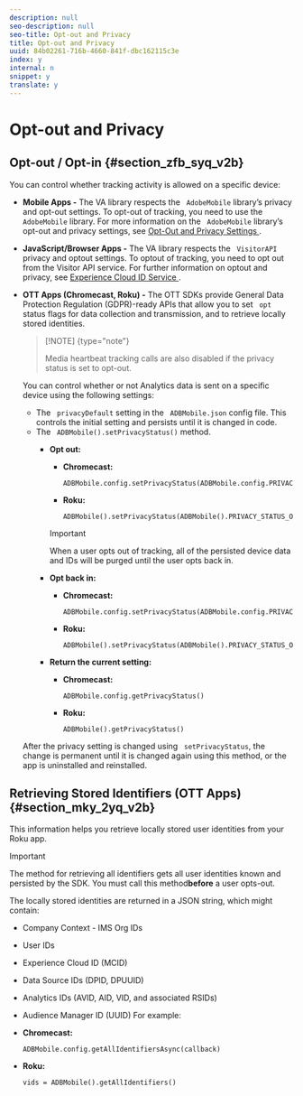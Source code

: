 ```yaml
---
description: null
seo-description: null
seo-title: Opt-out and Privacy
title: Opt-out and Privacy
uuid: 84b02261-716b-4660-841f-dbc162115c3e
index: y
internal: n
snippet: y
translate: y
---
```


# Opt-out and Privacy


## Opt-out / Opt-in {#section_zfb_syq_v2b}

You can control whether tracking activity is allowed on a specific device: 


* **Mobile Apps -** The VA library respects the ` AdobeMobile` library’s privacy and opt-out settings. To opt-out of tracking, you need to use the ` AdobeMobile` library. For more information on the ` AdobeMobile` library’s opt-out and privacy settings, see [ Opt-Out and Privacy Settings ](https://marketing.adobe.com/resources/help/en_US/mobile/android/privacy.html). 

* **JavaScript/Browser Apps -** The VA library respects the ` VisitorAPI` privacy and opt­out settings. To opt­out of tracking, you need to opt out from the Visitor API service. For further information on opt­out and privacy, see [ Experience Cloud ID Service ](https://marketing.adobe.com/resources/help/en_US/mcvid/). 

* **OTT Apps (Chromecast, Roku) -** The OTT SDKs provide General Data Protection Regulation (GDPR)-ready APIs that allow you to set ` opt` status flags for data collection and transmission, and to retrieve locally stored identities.


  >[!NOTE] {type="note"}
  >
  >Media heartbeat tracking calls are also disabled if the privacy status is set to opt-out.


  You can control whether or not Analytics data is sent on a specific device using the following settings: 


    * The ` privacyDefault` setting in the ` ADBMobile.json` config file. This controls the initial setting and persists until it is changed in code.
    * The ` ADBMobile().setPrivacyStatus()` method.     
        * **Opt out:** 
            * **Chromecast:** 
              ```
              ADBMobile.config.setPrivacyStatus(ADBMobile.config.PRIVACY_STATUS_OPT_OUT)
              ```

            * **Roku:** 
              ```
              ADBMobile().setPrivacyStatus(ADBMobile().PRIVACY_STATUS_OPT_OUT)
              ```


          >[!IMPORTANT]
          >
          >When a user opts out of tracking, all of the persisted device data and IDs will be purged until the user opts back in.

        * **Opt back in:** 
            * **Chromecast:** 
              ```
              ADBMobile.config.setPrivacyStatus(ADBMobile.config.PRIVACY_STATUS_OPT_IN)
              ```

            * **Roku:** 
              ```
              ADBMobile().setPrivacyStatus(ADBMobile().PRIVACY_STATUS_OPT_IN)
              ```


        * **Return the current setting:** 
            * **Chromecast:** 
              ```
              ADBMobile.config.getPrivacyStatus()
              ```

            * **Roku:** 
              ```
              ADBMobile().getPrivacyStatus()
              ```






  After the privacy setting is changed using ` setPrivacyStatus`, the change is permanent until it is changed again using this method, or the app is uninstalled and reinstalled. 



## Retrieving Stored Identifiers (OTT Apps) {#section_mky_2yq_v2b}

This information helps you retrieve locally stored user identities from your Roku app.


>[!IMPORTANT]
>
>The method for retrieving all identifiers gets all user identities known and persisted by the SDK. You must call this method**before** a user opts-out. 



The locally stored identities are returned in a JSON string, which might contain: 

* Company Context - IMS Org IDs
* User IDs
* Experience Cloud ID (MCID)
* Data Source IDs (DPID, DPUUID)
* Analytics IDs (AVID, AID, VID, and associated RSIDs)
* Audience Manager ID (UUID)
For example: 
* **Chromecast:** 
  ```
  ADBMobile.config.getAllIdentifiersAsync(callback)
  ```

* **Roku:** 
  ```
  vids = ADBMobile().getAllIdentifiers()
  ```


